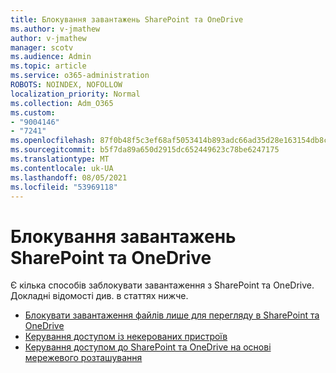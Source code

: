 ```yaml
---
title: Блокування завантажень SharePoint та OneDrive
ms.author: v-jmathew
author: v-jmathew
manager: scotv
ms.audience: Admin
ms.topic: article
ms.service: o365-administration
ROBOTS: NOINDEX, NOFOLLOW
localization_priority: Normal
ms.collection: Adm_O365
ms.custom:
- "9004146"
- "7241"
ms.openlocfilehash: 87f0b48f5c3ef68af5053414b893adc66ad35d28e163154db8c3f2b3a52cf4a7
ms.sourcegitcommit: b5f7da89a650d2915dc652449623c78be6247175
ms.translationtype: MT
ms.contentlocale: uk-UA
ms.lasthandoff: 08/05/2021
ms.locfileid: "53969118"
---
```

# <a name="block-downloads-for-sharepoint-and-onedrive"></a>Блокування завантажень SharePoint та OneDrive

Є кілька способів заблокувати завантаження з SharePoint та OneDrive. Докладні відомості див. в статтях нижче.

- [Блокувати завантаження файлів лише для перегляду в SharePoint та OneDrive](https://support.microsoft.com/office/block-downloads-for-view-only-files-in-sharepoint-and-onedrive-6051184b-62ac-4149-b874-13dcd40ef91e)
- [Керування доступом із некерованих пристроїв](https://docs.microsoft.com/sharepoint/control-access-from-unmanaged-devices)
- [Керування доступом до SharePoint та OneDrive на основі мережевого розташування](https://docs.microsoft.com/sharepoint/control-access-based-on-network-location)
